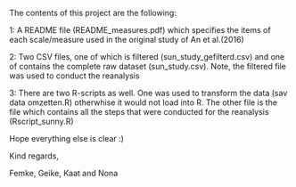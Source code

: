 The contents of this project are the following: 

 
  1: A README file (README_measures.pdf) which specifies the items of each scale/measure used in the original study of An et al.(2016) 


  2: Two CSV files, one of which is filtered (sun_study_gefilterd.csv) and one of contains the complete raw dataset (sun_study.csv). Note, the filtered file was used to conduct the reanalysis

  3: There are two R-scripts as well. One was used to transform the data (sav data omzetten.R) otherwhise it would not load into R. The other file is the file which contains
  all the steps that were conducted for the reanalysis (Rscript_sunny.R)

  Hope everything else is clear :) 

  Kind regards, 
  
  Femke, Geike, Kaat and Nona 
